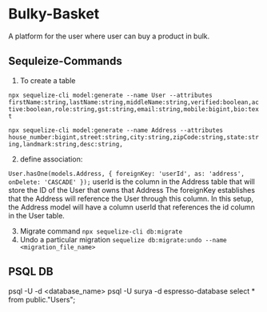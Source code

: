 # Bulky-Basket
 A platform for the user where user can buy a product in bulk.


## Sequleize-Commands

1. To create a table

`npx sequelize-cli model:generate --name User --attributes firstName:string,lastName:string,middleName:string,verified:boolean,active:boolean,role:string,gst:string,email:string,mobile:bigint,bio:text`

`npx sequelize-cli model:generate --name Address --attributes house_number:bigint,street:string,city:string,zipCode:string,state:string,landmark:string,desc:string,`

2. define association:

`
    User.hasOne(models.Address, {
    foreignKey: 'userId',
    as: 'address',
    onDelete: 'CASCADE'
    });
`
userId is the column in the Address table that will store the ID of the User that owns that Address
The foreignKey establishes that the Address will reference the User through this column.
In this setup, the Address model will have a column userId that references the id column in the User table.

3. Migrate command `npx sequelize-cli db:migrate`
4. Undo a particular migration `sequelize db:migrate:undo --name <migration_file_name>`

## PSQL DB
psql -U <username> -d <database_name>
psql -U surya -d espresso-database
select * from public."Users";

